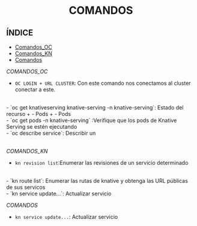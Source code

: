 <h1 align="center"> COMANDOS </h1>

## ÍNDICE
- [Comandos_OC](#COMANDOS_OC)
- [Comandos_KN](#COMANDOS_KN)
- [Comandos](#COMANDOS)

<em>COMANDOS_OC</em>
<br>
- `OC LOGIN + URL CLUSTER`: Con este comando nos conectamos al cluster conectar a este.
<br>
- `oc get knativeserving knative-serving -n knative-serving`: Estado del recurso
+ - Pods
+ - Pods
<br>
- `oc get pods -n knative-serving` :Verifique que los pods de Knative Serving se estén ejecutando
<br>
- `oc describe service`: Describir un <br>
<br>

<em>COMANDOS_KN</em>
<br>
- `kn revision list`:Enumerar las revisiones de un servicio determinado
<br>
- `kn route list`: Enumerar las rutas de knative y obtenga las URL públicas de sus servicos
<br>
 - `kn service update...`: Actualizar servicio
<br>

<em>COMANDOS</em>
<br>
 - `kn service update...`: Actualizar servicio
<br>


